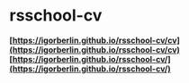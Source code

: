 # rsschool-cv

**[https://igorberlin.github.io/rsschool-cv/cv](https://igorberlin.github.io/rsschool-cv/cv)** <br>
**[https://igorberlin.github.io/rsschool-cv/](https://igorberlin.github.io/rsschool-cv/)**
